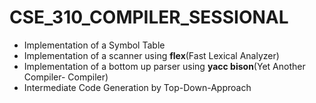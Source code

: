 # CSE_310_COMPILER_SESSIONAL

- Implementation of a Symbol Table
- Implementation of a scanner using **flex**(Fast Lexical Analyzer)
- Implementation of a bottom up parser using **yacc bison**(Yet Another Compiler- Compiler)
- Intermediate Code Generation by Top-Down-Approach
